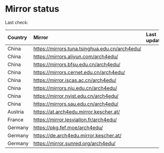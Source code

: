 <script src="./time.js"></script>
# Mirror status
Last check: <script type="text/javascript">localize(1724740128.2827015);</script>

|Country|Mirror|Last update|
|:------|:-----|:----------|
|China|https://mirrors.tuna.tsinghua.edu.cn/arch4edu/|<script type="text/javascript">localize(1724697650);</script>|
|China|https://mirrors.aliyun.com/arch4edu/|<script type="text/javascript">localize(1724697650);</script>|
|China|https://mirrors.bfsu.edu.cn/arch4edu/|<script type="text/javascript">localize(1724697650);</script>|
|China|https://mirrors.cernet.edu.cn/arch4edu/|<script type="text/javascript">localize(1724697650);</script>|
|China|https://mirror.iscas.ac.cn/arch4edu/|<script type="text/javascript">localize(1724697650);</script>|
|China|https://mirrors.nju.edu.cn/arch4edu/|<script type="text/javascript">localize(1724654390);</script>|
|China|https://mirror.nyist.edu.cn/arch4edu/|<script type="text/javascript">localize(1724697650);</script>|
|China|https://mirrors.sau.edu.cn/arch4edu/|<script type="text/javascript">localize(1724697650);</script>|
|Austria|https://at.arch4edu.mirror.kescher.at/|<script type="text/javascript">localize(1724697650);</script>|
|France|https://mirror.lesviallon.fr/arch4edu/|<script type="text/javascript">localize(1724697650);</script>|
|Germany|https://pkg.fef.moe/arch4edu/|<script type="text/javascript">localize(1724697650);</script>|
|Germany|https://de.arch4edu.mirror.kescher.at/|<script type="text/javascript">localize(1724697650);</script>|
|Germany|https://mirror.sunred.org/arch4edu/|<script type="text/javascript">localize(1724697650);</script>|

<script src="./tablefilter/tablefilter.js"></script>
<script src="./table.js"></script>
